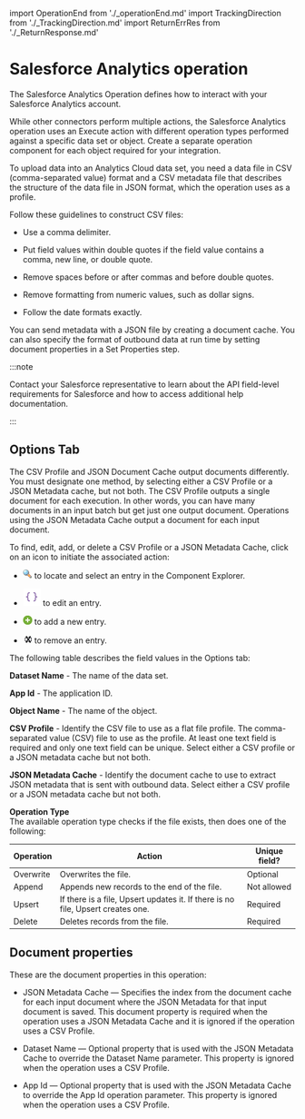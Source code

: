 import OperationEnd from './_operationEnd.md'
import TrackingDirection from './_TrackingDirection.md'
import ReturnErrRes from './_ReturnResponse.md'

# Salesforce Analytics operation 

<head>
  <meta name="guidename" content="Integration"/>
  <meta name="context" content="GUID-0f08f2c7-246c-4fff-8d10-80234537dfbc"/>
</head>


The Salesforce Analytics Operation defines how to interact with your Salesforce Analytics account.

While other connectors perform multiple actions, the Salesforce Analytics operation uses an Execute action with different operation types performed against a specific data set or object. Create a separate operation component for each object required for your integration.

To upload data into an Analytics Cloud data set, you need a data file in CSV \(comma-separated value\) format and a CSV metadata file that describes the structure of the data file in JSON format, which the operation uses as a profile.

Follow these guidelines to construct CSV files:

-   Use a comma delimiter.
-   Put field values within double quotes if the field value contains a comma, new line, or double quote.

-   Remove spaces before or after commas and before double quotes.

-   Remove formatting from numeric values, such as dollar signs.

-   Follow the date formats exactly.


You can send metadata with a JSON file by creating a document cache. You can also specify the format of outbound data at run time by setting document properties in a Set Properties step.

:::note

Contact your Salesforce representative to learn about the API field-level requirements for Salesforce and how to access additional help documentation.

:::

## Options Tab 

The CSV Profile and JSON Document Cache output documents differently. You must designate one method, by selecting either a CSV Profile or a JSON Metadata cache, but not both. The CSV Profile outputs a single document for each execution. In other words, you can have many documents in an input batch but get just one output document. Operations using the JSON Metadata Cache output a document for each input document.

To find, edit, add, or delete a CSV Profile or a JSON Metadata Cache, click on an icon to initiate the associated action:

-   ![Locate and select an entry icon.](../Images/main-ic-magnifying-glass-16_cd0f3352-63b0-4d15-af6d-86e11b9d14eb.jpg) to locate and select an entry in the Component Explorer.

-   ![Edit an entry icon.](../Images/main-ic-pencil-yellow-12_12e3e7dc-22a8-42cf-8b3b-705c477344df.jpg) to edit an entry.

-   ![Add a new entry icon.](../Images/main-ic-plus-sign-white-in-green-circle-16_4dc8c5f3-e893-4aef-ade2-0b7afe9476c1.jpg) to add a new entry.

-   ![Remove an entry icon.](../Images/main-ic-x-black-in-black-oval-16_2f750183-7729-4d9d-b70c-be5b178cef98.jpg) to remove an entry.


The following table describes the field values in the Options tab:



<TrackingDirection />

<ReturnErrRes />

**Dataset Name** - 
 The name of the data set.

**App Id** - 
 The application ID.

**Object Name** - 
 The name of the object.

**CSV Profile** - 
 Identify the CSV file to use as a flat file profile. The comma-separated value \(CSV\) file to use as the profile. At least one text field is required and only one text field can be unique. Select either a CSV profile or a JSON metadata cache but not both.

**JSON Metadata Cache** - 
 Identify the document cache to use to extract JSON metadata that is sent with outbound data. Select either a CSV profile or a JSON metadata cache but not both.

**Operation Type**    
 The available operation type checks if the file exists, then does one of the following:

 | **Operation** | **Action**                                                                        | **Unique field?** |
|---------------|----------------------------------------------------------------------------------|-------------------|
| Overwrite     | Overwrites the file.                                                              | Optional          |
| Append        | Appends new records to the end of the file.                                       | Not allowed       |
| Upsert        | If there is a file, Upsert updates it. If there is no file, Upsert creates one.   | Required          |
| Delete        | Deletes records from the file.                                                    | Required          |


## Document properties 

These are the document properties in this operation:

-   JSON Metadata Cache — Specifies the index from the document cache for each input document where the JSON Metadata for that input document is saved. This document property is required when the operation uses a JSON Metadata Cache and it is ignored if the operation uses a CSV Profile.
-   Dataset Name — Optional property that is used with the JSON Metadata Cache to override the Dataset Name parameter. This property is ignored when the operation uses a CSV Profile.

-   App Id — Optional property that is used with the JSON Metadata Cache to override the App Id operation parameter. This property is ignored when the operation uses a CSV Profile.

<OperationEnd />